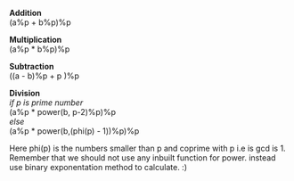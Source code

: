 **Addition**<br />
    (a%p + b%p)%p<br />

**Multiplication**<br />
    (a%p * b%p)%p<br />

**Subtraction**<br />
    ((a - b)%p + p )%p<br />

**Division**<br />
    *if p is prime number*<br />
    (a%p * power(b, p-2)%p)%p<br />
    *else*<br />
    (a%p * power(b,(phi(p) - 1))%p)%p<br />

Here phi(p) is the numbers smaller than p and coprime with p i.e is gcd is 1.<br />
Remember that we should not use any inbuilt function for power. instead use binary exponentation method to calculate. :)<br />

